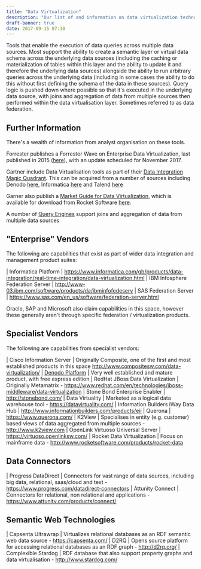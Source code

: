```yaml
---
title: "Data Virtualization"
description: "Our list of and information on data virtualization technologies, including Informatica, IBM, SAS, Cisco and Denodo technologies and alternatives to these."
draft-banner: true
date: 2017-09-15 07:30
---
```

Tools that enable the execution of data queries across multiple data sources.  Most support the ability to create a semantic layer or virtual data schema across the underlying data sources (including the caching or materialization of tables within this layer and the ability to update it and therefore the underlying data sources) alongside the ability to run arbitrary queries across the underlying data (including in some cases the ability to do this without first defining the schema of the data in these sources).  Query logic is pushed down where possible so that it's executed in the underlying data source, with joins and aggregation of data from multiple sources then performed within the data virtualisation layer.  Sometimes referred to as data federation.
<!--more-->

## Further Information

There's a wealth of information from analyst organisation on these tools.

Forrester publishes a Forrester Wave on Enterprise Data Virtualization, last published in 2015 ([here](https://www.forrester.com/report/The+Forrester+Wave+Enterprise+Data+Virtualization+Q1+2015/-/E-RES117844)), with an update scheduled for November 2017.

Gartner include Data Virtualisation tools as part of their [Data Integration Magic Quadrant](https://www.gartner.com/doc/3777464/magic-quadrant-data-integration-tools).  This can be acquired from a number of sources including Denodo [here](https://www.denodo.com/en/page/2017-gartner-magic-quadrant-data-integration-tools), Informatica [here](https://www.informatica.com/gb/data-integration-magic-quadrant.html) and Talend [here](https://info.talend.com/gartnermqdi.html)

Garner also publish a [Market Guide for Data Virtualization](https://www.gartner.com/doc/3778873/market-guide-data-virtualization), which is available for download from Rocket Software [here](http://info.rocketsoftware.com/rocket-data-virtualization-gartner-report.html).

A number of [Query Engines](/tech-categories/query-engines/) support joins and aggregation of data from multiple data sources

## "Enterprise" Vendors

The following are capabilities that exist as part of wider data integration and management product suites:

| Informatica Platform | <https://www.informatica.com/gb/products/data-integration/real-time-integration/data-virtualization.html>
| IBM Infosphere Federation Server | <http://www-03.ibm.com/software/products/da/ibminfofedeserv>
| SAS Federation Server | <https://www.sas.com/en_us/software/federation-server.html>

Oracle, SAP and Microsoft also claim capabilities in this space, however these generally aren't through specific federation / virtualization products.

## Specialist Vendors

The following are capabilities from specialist vendors:

| Cisco Information Server | Originally Composite, one of the first and most established products in this space <http://www.compositesw.com/data-virtualization/>
| [Denodo Platform](/technologies/denodo-platform/) | Very well established and mature product, with free express edition
| RedHat JBoss Data Virtualization | Originally Metamatrix - <https://www.redhat.com/en/technologies/jboss-middleware/data-virtualization>
| Stone Bond Enterprise Enabler | <http://stonebond.com/>
| Data Virtuality | Marketed as a logical data warehouse tool - <https://datavirtuality.com/>
| Information Builders iWay Data Hub | <http://www.informationbuilders.com/products/eii>
| Querona | <https://www.querona.com/>
| K2View | Specialises in entity (e.g. customer) based views of data aggregated from multiple sources - <http://www.k2view.com>
| OpenLink Virtuoso Universal Server | <https://virtuoso.openlinksw.com/>
| Rocket Data Virtualization | Focus on mainframe data - <http://www.rocketsoftware.com/products/rocket-data>

## Data Connectors

| Progress DataDirect | Connectors for vast range of data sources, including big data, relational, saas/cloud and text - <https://www.progress.com/datadirect-connectors>
| Attunity Connect | Connectors for relational, non relational and applications - <https://www.attunity.com/products/connect/> 

## Semantic Web Technologies

| Capsenta Ultrawrap | Virtualizes relational databases as an RDF semantic web data source - <https://capsenta.com/>
| D2RQ | Opens source platform for accessing relational databases as an RDF graph - <http://d2rq.org/>
| Complexible Stardog | RDF database that also support property graphs and data virtualisation - <http://www.stardog.com/>
